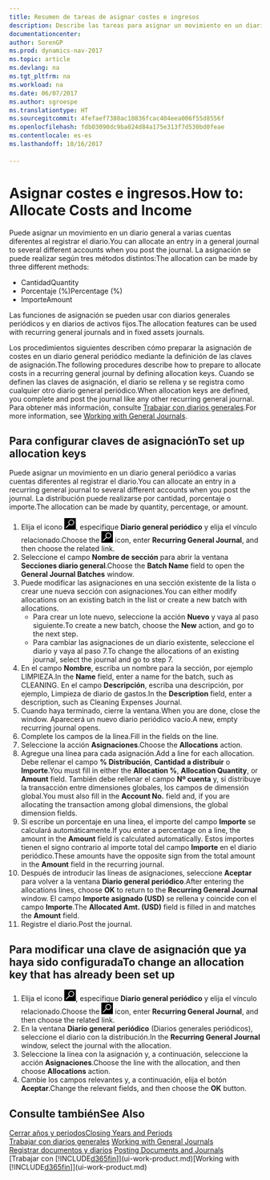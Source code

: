 ```yaml
---
title: Resumen de tareas de asignar costes e ingresos
description: Describe las tareas para asignar un movimiento en un diario general a varias cuentas diferentes al registrar el diario.
documentationcenter: 
author: SorenGP
ms.prod: dynamics-nav-2017
ms.topic: article
ms.devlang: na
ms.tgt_pltfrm: na
ms.workload: na
ms.date: 06/07/2017
ms.author: sgroespe
ms.translationtype: HT
ms.sourcegitcommit: 4fefaef7380ac10836fcac404eea006f55d8556f
ms.openlocfilehash: fdb03090dc9ba024d84a175e313f7d530bd0feae
ms.contentlocale: es-es
ms.lasthandoff: 10/16/2017

---
```

# <a name="how-to-allocate-costs-and-income"></a><span data-ttu-id="fa13d-103">Asignar costes e ingresos.</span><span class="sxs-lookup"><span data-stu-id="fa13d-103">How to: Allocate Costs and Income</span></span>
<span data-ttu-id="fa13d-104">Puede asignar un movimiento en un diario general a varias cuentas diferentes al registrar el diario.</span><span class="sxs-lookup"><span data-stu-id="fa13d-104">You can allocate an entry in a general journal to several different accounts when you post the journal.</span></span> <span data-ttu-id="fa13d-105">La asignación se puede realizar según tres métodos distintos:</span><span class="sxs-lookup"><span data-stu-id="fa13d-105">The allocation can be made by three different methods:</span></span>

* <span data-ttu-id="fa13d-106">Cantidad</span><span class="sxs-lookup"><span data-stu-id="fa13d-106">Quantity</span></span>
* <span data-ttu-id="fa13d-107">Porcentaje (%)</span><span class="sxs-lookup"><span data-stu-id="fa13d-107">Percentage (%)</span></span>
* <span data-ttu-id="fa13d-108">Importe</span><span class="sxs-lookup"><span data-stu-id="fa13d-108">Amount</span></span>

<span data-ttu-id="fa13d-109">Las funciones de asignación se pueden usar con diarios generales periódicos y en diarios de activos fijos.</span><span class="sxs-lookup"><span data-stu-id="fa13d-109">The allocation features can be used with recurring general journals and in fixed assets journals.</span></span>
<!--You can also distribute the cost or revenue of a line to an intercompany partner when you post a sales or purchase document. When you post the document, a line will be posted in your general journal, and a corresponding line will be created in the intercompany outbox.-->

<span data-ttu-id="fa13d-110">Los procedimientos siguientes describen cómo preparar la asignación de costes en un diario general periódico mediante la definición de las claves de asignación.</span><span class="sxs-lookup"><span data-stu-id="fa13d-110">The following procedures describe how to prepare to allocate costs in a recurring general journal by defining allocation keys.</span></span> <span data-ttu-id="fa13d-111">Cuando se definen las claves de asignación, el diario se rellena y se registra como cualquier otro diario general periódico.</span><span class="sxs-lookup"><span data-stu-id="fa13d-111">When allocation keys are defined, you complete and post the journal like any other recurring general journal.</span></span> <span data-ttu-id="fa13d-112">Para obtener más información, consulte [Trabajar con diarios generales](ui-work-general-journals.md).</span><span class="sxs-lookup"><span data-stu-id="fa13d-112">For more information, see [Working with General Journals](ui-work-general-journals.md).</span></span>

## <a name="to-set-up-allocation-keys"></a><span data-ttu-id="fa13d-113">Para configurar claves de asignación</span><span class="sxs-lookup"><span data-stu-id="fa13d-113">To set up allocation keys</span></span>
<span data-ttu-id="fa13d-114">Puede asignar un movimiento en un diario general periódico a varias cuentas diferentes al registrar el diario.</span><span class="sxs-lookup"><span data-stu-id="fa13d-114">You can allocate an entry in a recurring general journal to several different accounts when you post the journal.</span></span> <span data-ttu-id="fa13d-115">La distribución puede realizarse por cantidad, porcentaje o importe.</span><span class="sxs-lookup"><span data-stu-id="fa13d-115">The allocation can be made by quantity, percentage, or amount.</span></span>
1. <span data-ttu-id="fa13d-116">Elija el icono ![Buscar página o informe](media/ui-search/search_small.png "icono Buscar página o informe"), especifique **Diario general periódico** y elija el vínculo relacionado.</span><span class="sxs-lookup"><span data-stu-id="fa13d-116">Choose the ![Search for Page or Report](media/ui-search/search_small.png "Search for Page or Report icon") icon, enter **Recurring General Journal**, and then choose the related link.</span></span>
2. <span data-ttu-id="fa13d-117">Seleccione el campo **Nombre de sección** para abrir la ventana **Secciones diario general**.</span><span class="sxs-lookup"><span data-stu-id="fa13d-117">Choose the **Batch Name** field to open the **General Journal Batches** window.</span></span>
3. <span data-ttu-id="fa13d-118">Puede modificar las asignaciones en una sección existente de la lista o crear une nueva sección con asignaciones.</span><span class="sxs-lookup"><span data-stu-id="fa13d-118">You can either modify allocations on an existing batch in the list or create a new batch with allocations.</span></span>
   * <span data-ttu-id="fa13d-119">Para crear un lote nuevo, seleccione la acción **Nuevo** y vaya al paso siguiente.</span><span class="sxs-lookup"><span data-stu-id="fa13d-119">To create a new batch, choose the **New** action, and go to the next step.</span></span>
   * <span data-ttu-id="fa13d-120">Para cambiar las asignaciones de un diario existente, seleccione el diario y vaya al paso 7.</span><span class="sxs-lookup"><span data-stu-id="fa13d-120">To change the allocations of an existing journal, select the journal and go to step 7.</span></span>    
4. <span data-ttu-id="fa13d-121">En el campo **Nombre**, escriba un nombre para la sección, por ejemplo LIMPIEZA.</span><span class="sxs-lookup"><span data-stu-id="fa13d-121">In the **Name** field, enter a name for the batch, such as CLEANING.</span></span> <span data-ttu-id="fa13d-122">En el campo **Descripción**, escriba una descripción, por ejemplo, Limpieza de diario de gastos.</span><span class="sxs-lookup"><span data-stu-id="fa13d-122">In the **Description** field, enter a description, such as Cleaning Expenses Journal.</span></span>
5. <span data-ttu-id="fa13d-123">Cuando haya terminado, cierre la ventana.</span><span class="sxs-lookup"><span data-stu-id="fa13d-123">When you are done, close the window.</span></span> <span data-ttu-id="fa13d-124">Aparecerá un nuevo diario periódico vacío.</span><span class="sxs-lookup"><span data-stu-id="fa13d-124">A new, empty recurring journal opens.</span></span>
6. <span data-ttu-id="fa13d-125">Complete los campos de la línea.</span><span class="sxs-lookup"><span data-stu-id="fa13d-125">Fill in the fields on the line.</span></span>
7. <span data-ttu-id="fa13d-126">Seleccione la acción **Asignaciones**.</span><span class="sxs-lookup"><span data-stu-id="fa13d-126">Choose the **Allocations** action.</span></span>
8. <span data-ttu-id="fa13d-127">Agregue una línea para cada asignación.</span><span class="sxs-lookup"><span data-stu-id="fa13d-127">Add a line for each allocation.</span></span> <span data-ttu-id="fa13d-128">Debe rellenar el campo **% Distribución**, **Cantidad a distribuir** o **Importe**.</span><span class="sxs-lookup"><span data-stu-id="fa13d-128">You must fill in either the **Allocation %**, **Allocation Quantity**, or **Amount** field.</span></span> <span data-ttu-id="fa13d-129">También debe rellenar el campo **Nº cuenta** y, si distribuye la transacción entre dimensiones globales, los campos de dimensión global.</span><span class="sxs-lookup"><span data-stu-id="fa13d-129">You must also fill in the **Account No.** field and, if you are allocating the transaction among global dimensions, the global dimension fields.</span></span>
9. <span data-ttu-id="fa13d-130">Si escribe un porcentaje en una línea, el importe del campo **Importe** se calculará automáticamente.</span><span class="sxs-lookup"><span data-stu-id="fa13d-130">If you enter a percentage on a line, the amount in the **Amount** field is calculated automatically.</span></span> <span data-ttu-id="fa13d-131">Estos importes tienen el signo contrario al importe total del campo **Importe** en el diario periódico.</span><span class="sxs-lookup"><span data-stu-id="fa13d-131">These amounts have the opposite sign from the total amount in the **Amount** field in the recurring journal.</span></span>
10. <span data-ttu-id="fa13d-132">Después de introducir las líneas de asignaciones, seleccione **Aceptar** para volver a la ventana **Diario general periódico**.</span><span class="sxs-lookup"><span data-stu-id="fa13d-132">After entering the allocations lines, choose **OK** to return to the **Recurring General Journal** window.</span></span> <span data-ttu-id="fa13d-133">El campo **Importe asignado (USD)** se rellena y coincide con el campo **Importe**.</span><span class="sxs-lookup"><span data-stu-id="fa13d-133">The **Allocated Amt. (USD)** field is filled in and matches the **Amount** field.</span></span>
11. <span data-ttu-id="fa13d-134">Registre el diario.</span><span class="sxs-lookup"><span data-stu-id="fa13d-134">Post the journal.</span></span>

## <a name="to-change-an-allocation-key-that-has-already-been-set-up"></a><span data-ttu-id="fa13d-135">Para modificar una clave de asignación que ya haya sido configurada</span><span class="sxs-lookup"><span data-stu-id="fa13d-135">To change an allocation key that has already been set up</span></span>
1. <span data-ttu-id="fa13d-136">Elija el icono ![Buscar página o informe](media/ui-search/search_small.png "icono Buscar página o informe"), especifique **Diario general periódico** y elija el vínculo relacionado.</span><span class="sxs-lookup"><span data-stu-id="fa13d-136">Choose the ![Search for Page or Report](media/ui-search/search_small.png "Search for Page or Report icon") icon, enter **Recurring General Journal**, and then choose the related link.</span></span>
2. <span data-ttu-id="fa13d-137">En la ventana **Diario general periódico** (Diarios generales periódicos), seleccione el diario con la distribución.</span><span class="sxs-lookup"><span data-stu-id="fa13d-137">In the **Recurring General Journal** window, select the journal with the allocation.</span></span>
3. <span data-ttu-id="fa13d-138">Seleccione la línea con la asignación y, a continuación, seleccione la acción **Asignaciones**.</span><span class="sxs-lookup"><span data-stu-id="fa13d-138">Choose the line with the allocation, and then choose **Allocations** action.</span></span>
4. <span data-ttu-id="fa13d-139">Cambie los campos relevantes y, a continuación, elija el botón **Aceptar**.</span><span class="sxs-lookup"><span data-stu-id="fa13d-139">Change the relevant fields, and then choose the **OK** button.</span></span>

## <a name="see-also"></a><span data-ttu-id="fa13d-140">Consulte también</span><span class="sxs-lookup"><span data-stu-id="fa13d-140">See Also</span></span>
[<span data-ttu-id="fa13d-141">Cerrar años y periodos</span><span class="sxs-lookup"><span data-stu-id="fa13d-141">Closing Years and Periods</span></span>](year-close-years-periods.md)  
<span data-ttu-id="fa13d-142">[Trabajar con diarios generales](ui-work-general-journals.md)  </span><span class="sxs-lookup"><span data-stu-id="fa13d-142">[Working with General Journals](ui-work-general-journals.md)  </span></span>  
<span data-ttu-id="fa13d-143">[Registrar documentos y diarios](ui-post-documents-journals.md)  </span><span class="sxs-lookup"><span data-stu-id="fa13d-143">[Posting Documents and Journals](ui-post-documents-journals.md)  </span></span>  
<span data-ttu-id="fa13d-144">[Trabajar con [!INCLUDE[d365fin](includes/d365fin_md.md)]](ui-work-product.md)</span><span class="sxs-lookup"><span data-stu-id="fa13d-144">[Working with [!INCLUDE[d365fin](includes/d365fin_md.md)]](ui-work-product.md)</span></span>

